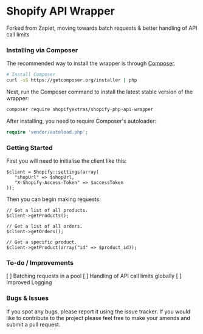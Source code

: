 # Shopify API Wrapper
Forked from Zapiet, moving towards batch requests & better handling of API call limits

### Installing via Composer
The recommended way to install the wrapper is through
[Composer](http://getcomposer.org).

```bash
# Install Composer
curl -sS https://getcomposer.org/installer | php
```

Next, run the Composer command to install the latest stable version of the wrapper:

```bash
composer require shopifyextras/shopify-php-api-wrapper
```
After installing, you need to require Composer's autoloader:

```php
require 'vendor/autoload.php';
```

### Getting Started

First you will need to initialise the client like this:

```
$client = Shopify::settings(array(
   "shopUrl" => $shopUrl,
   "X-Shopify-Access-Token" => $accessToken
));
```

Then you can begin making requests:
```
// Get a list of all products.
$client->getProducts();

// Get a list of all orders.
$client->getOrders();

// Get a specific product.
$client->getProduct(array("id" => $product_id));
```

### To-do / Improvements
[ ] Batching requests in a pool
[ ] Handling of API call limits globally
[ ] Improved Logging

### Bugs & Issues
If you spot any bugs, please report it using the issue tracker. If you would like to contribute to the project please feel free to make your amends and submit a pull request.

